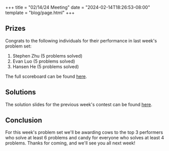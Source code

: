 +++
title = "02/14/24 Meeting"
date = "2024-02-14T18:26:53-08:00"
template = "blog/page.html"
+++

## Prizes

Congrats to the following individuals for their performance in last week's problem set:
1. Stephen Zhu (5 problems solved)
2. Evan Luo (5 problems solved)
3. Hansen He (5 problems solved)

The full scoreboard can be found [here](https://codeforces.com/group/56LvjuJGwY/contest/503181/standings/groupmates/true).

## Solutions

The solution slides for the previous week's contest can be found [here](https://docs.google.com/presentation/d/1ZVeyYSHPBVppvKzxs0A2RPOLaa3ZXCWs-Cur6uJp1tc/edit?usp=sharing).

## Conclusion

For this week's problem set we'll be awarding cows to the top 3 performers who solve at least 6 problems and candy for everyone who solves at least 4 problems.
Thanks for coming, and we'll see you all next week!
